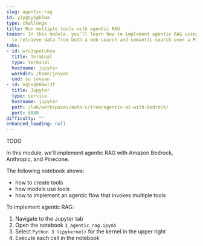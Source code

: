 ```yaml
---
slug: agentic-rag
id: y3ygny5gklwa
type: challenge
title: Run multiple tools with agentic RAG
teaser: In this module, you'll learn how to implement agentic RAG using multiple tools
  to retrieve data from both a web search and semantic search over a Pinecone index.
tabs:
- id: wru3vpetuhxw
  title: Terminal
  type: terminal
  hostname: jupyter
  workdir: /home/jovyan
  cmd: su jovyan
- id: nq5sqk0awl3f
  title: Jupyter
  type: service
  hostname: jupyter
  path: /lab/workspaces/auto-c/tree/agentic-ai-with-bedrock/
  port: 8888
difficulty: ""
enhanced_loading: null
---
```

TODO

In this module, we'll implement agentic RAG with Amazon Bedrock, Anthropic, and Pinecone.

The following notebook shows:
- how to create tools
- how models use tools
- how to implement an agentic flow that invokes multiple tools

To implement agentic RAG:
1. Navigate to the Jupyter tab
2. Open the notebook `3_agentic_rag.ipynb`
3. Select `Python 3 (ipykernel)` for the kernel in the upper right
4. Execute each cell in the notebook